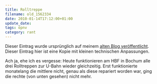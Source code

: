 ```yaml
---
title: Rolltreppe
filename: old_1562334
date: 2010-01-14T17:12:00+01:00
update_date:
tags: öpnv
category: rant
---
```

Dieser Eintrag wurde ursprünglich auf meinem [alten Blog veröffentlicht](https://stu.blogger.de/stories/1562334/). Dieser Eintrag hier ist eine Kopie mit kleinen technischen Anpassungen.

Ach ja, ehe ich es vergesse: Heute funktionieren am HBF in Bochum alle drei Rolltreppen zur U-Bahn wieder gleichzeitig. Erst funktionierte monatelang die mittlere nicht, genau als diese repariert worden war, ging die rechte (von unten gesehen) nicht mehr.
